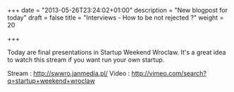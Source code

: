+++
date = "2013-05-26T23:24:02+01:00"
description = "New blogpost for today"
draft = false
title = "Interviews - How to be not rejected ?"
weight = 20

+++

Today are final presentations in Startup Weekend Wroclaw. It's a great idea to watch this stream if you want run your own startup.

Stream : http://swwro.janmedia.pl/
Video : http://vimeo.com/search?q=startup+weekend+wroclaw